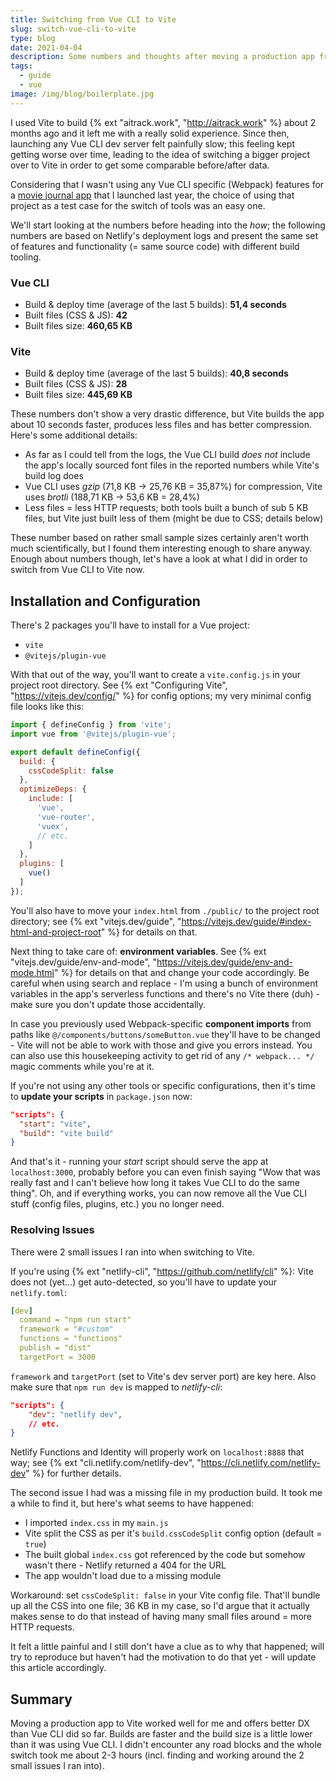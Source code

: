 ```yaml
---
title: Switching from Vue CLI to Vite
slug: switch-vue-cli-to-vite
type: blog
date: 2021-04-04
description: Some numbers and thoughts after moving a production app from Vue CLI to Vite.
tags:
  - guide
  - vue
image: /img/blog/boilerplate.jpg
---
```


I used Vite to build {% ext "aitrack.work", "http://aitrack.work" %} about 2 months ago and it left me with a really solid experience.  Since then, launching any Vue CLI dev server felt painfully slow; this feeling kept getting worse over time, leading to the idea of switching a bigger project over to Vite in order to get some comparable before/after data.

Considering that I wasn't using any Vue CLI specific (Webpack) features for a [movie journal app](/blog/watch3r-movie-watchlist-journal-app/) that I launched last year, the choice of using that project as a test case for the switch of tools was an easy one.

We'll start looking at the numbers before heading into the *how*; the following numbers are based on Netlify's deployment logs and present the same set of features and functionality (= same source code) with different build tooling.

### Vue CLI

- Build & deploy time (average of the last 5 builds): **51,4 seconds**
- Built files (CSS & JS): **42**
- Built files size: **460,65 KB**

### Vite

- Build & deploy time (average of the last 5 builds): **40,8 seconds**
- Built files (CSS & JS): **28**
- Built files size: **445,69 KB**

These numbers don't show a very drastic difference, but Vite builds the app about 10 seconds faster, produces less files and has better compression. Here's some additional details:

- As far as I could tell from the logs, the Vue CLI build *does not* include the app's locally sourced font files in the reported numbers while Vite's build log does
- Vue CLI uses *gzip* (71,8 KB → 25,76 KB = 35,87%) for compression, Vite uses *brotli* (188,71 KB → 53,6 KB  = 28,4%)
- Less files = less HTTP requests; both tools built a bunch of sub 5 KB files, but Vite just built less of them (might be due to CSS; details below)

These number based on rather small sample sizes certainly aren't worth much scientifically, but I found them interesting enough to share anyway. Enough about numbers though, let's have a look at what I did in order to switch from Vue CLI to Vite now.

## Installation and Configuration

There's 2 packages you'll have to install for a Vue project:

- `vite`
- `@vitejs/plugin-vue`

With that out of the way, you'll want to create a `vite.config.js` in your project root directory. See {% ext "Configuring Vite", "https://vitejs.dev/config/" %} for config options; my very minimal config file looks like this:

```jsx
import { defineConfig } from 'vite';
import vue from '@vitejs/plugin-vue';

export default defineConfig({
  build: {
    cssCodeSplit: false
  },
  optimizeDeps: {
    include: [
      'vue',
      'vue-router',
      'vuex',
      // etc.
    ]
  },
  plugins: [
    vue()
  ]
});
```

You'll also have to move your `index.html` from `./public/` to the project root directory; see {% ext "vitejs.dev/guide", "https://vitejs.dev/guide/#index-html-and-project-root" %} for details on that.

Next thing to take care of: **environment variables**. See {% ext "vitejs.dev/guide/env-and-mode", "https://vitejs.dev/guide/env-and-mode.html" %} for details on that and change your code accordingly. Be careful when using search and replace - I'm using a bunch of environment variables in the app's serverless functions and there's no Vite there (duh) - make sure you don't update those accidentally.

In case you previously used Webpack-specific **component imports** from paths like `@/components/buttons/someButton.vue` they'll have to be changed - Vite will not be able to work with those and give you errors instead. You can also use this housekeeping activity to get rid of any `/* webpack... */` magic comments while you're at it.

If you're not using any other tools or specific configurations, then it's time to **update your scripts** in `package.json` now:

```json
"scripts": {
  "start": "vite",
  "build": "vite build"
}
```

And that's it - running your *start* script should serve the app at `localhost:3000`, probably before you can even finish saying "Wow that was really fast and I can't believe how long it takes Vue CLI to do the same thing". Oh, and if everything works, you can now remove all the Vue CLI stuff (config files, plugins, etc.) you no longer need.

### Resolving Issues

There were 2 small issues I ran into when switching to Vite.

If you're using {% ext "netlify-cli", "https://github.com/netlify/cli" %}: Vite does not (yet...) get auto-detected, so you'll have to update your `netlify.toml`:

```yaml
[dev]
  command = "npm run start"
  framework = "#custom"
  functions = "functions"
  publish = "dist"
  targetPort = 3000
```

`framework` and `targetPort` (set to Vite's dev server port) are key here. Also make sure that `npm run dev` is mapped to *netlify-cli*:

```json
"scripts": {
    "dev": "netlify dev",
    // etc.
}
```

Netlify Functions and Identity will properly work on `localhost:8888` that way; see {% ext "cli.netlify.com/netlify-dev", "https://cli.netlify.com/netlify-dev" %} for further details.

The second issue I had was a missing file in my production build. It took me a while to find it, but here's what seems to have happened:

- I imported `index.css` in my `main.js`
- Vite split the CSS as per it's `build.cssCodeSplit` config option (default = `true`)
- The built global `index.css` got referenced by the code but somehow wasn't there - Netlify returned a 404 for the URL
- The app wouldn't load due to a missing module

Workaround: set `cssCodeSplit: false` in your Vite config file. That'll bundle up all the CSS into one file; 36 KB in my case, so I'd argue that it actually makes sense to do that instead of having many small files around = more HTTP requests.

It felt a little painful and I still don't have a clue as to why that happened; will try to reproduce but haven't had the motivation to do that yet - will update this article accordingly.

## Summary

Moving a production app to Vite worked well for me and offers better DX than Vue CLI did so far. Builds are faster and the build size is a little lower than it was using Vue CLI. I didn't encounter any road blocks and the whole switch took me about 2-3 hours (incl. finding and working around the 2 small issues I ran into).

